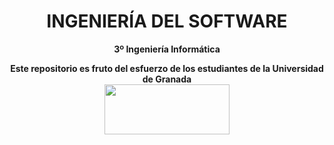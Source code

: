 <center><h1>INGENIERÍA DEL SOFTWARE</h1></center>
<center><b>3º Ingeniería Informática</b></center>



<p align="center">
   <b>Este repositorio es fruto del esfuerzo de los estudiantes de la Universidad de Granada</b></br>
   <a href="http://deiit.ugr.es/"><img width="200" height="80" src="https://imgur.com/1lXPd4l.png"></a>
</p>
